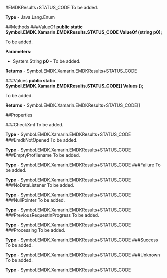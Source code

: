 #EMDKResults+STATUS_CODE
To be added.

**Type** - Java.Lang.Enum

##Methods
###ValueOf
**public static Symbol.EMDK.Xamarin.EMDKResults.STATUS_CODE ValueOf (string p0);**

To be added.

**Parameters:** 

* System.String **p0** - To be added.

**Returns** - Symbol.EMDK.Xamarin.EMDKResults+STATUS_CODE

###Values
**public static Symbol.EMDK.Xamarin.EMDKResults.STATUS_CODE[] Values ();**

To be added.


**Returns** - Symbol.EMDK.Xamarin.EMDKResults+STATUS_CODE[]

##Properties

###CheckXml
To be added.

**Type** - Symbol.EMDK.Xamarin.EMDKResults+STATUS_CODE
###EmdkNotOpened
To be added.

**Type** - Symbol.EMDK.Xamarin.EMDKResults+STATUS_CODE
###EmptyProfilename
To be added.

**Type** - Symbol.EMDK.Xamarin.EMDKResults+STATUS_CODE
###Failure
To be added.

**Type** - Symbol.EMDK.Xamarin.EMDKResults+STATUS_CODE
###NoDataListener
To be added.

**Type** - Symbol.EMDK.Xamarin.EMDKResults+STATUS_CODE
###NullPointer
To be added.

**Type** - Symbol.EMDK.Xamarin.EMDKResults+STATUS_CODE
###PreviousRequestInProgress
To be added.

**Type** - Symbol.EMDK.Xamarin.EMDKResults+STATUS_CODE
###Processing
To be added.

**Type** - Symbol.EMDK.Xamarin.EMDKResults+STATUS_CODE
###Success
To be added.

**Type** - Symbol.EMDK.Xamarin.EMDKResults+STATUS_CODE
###Unknown
To be added.

**Type** - Symbol.EMDK.Xamarin.EMDKResults+STATUS_CODE


